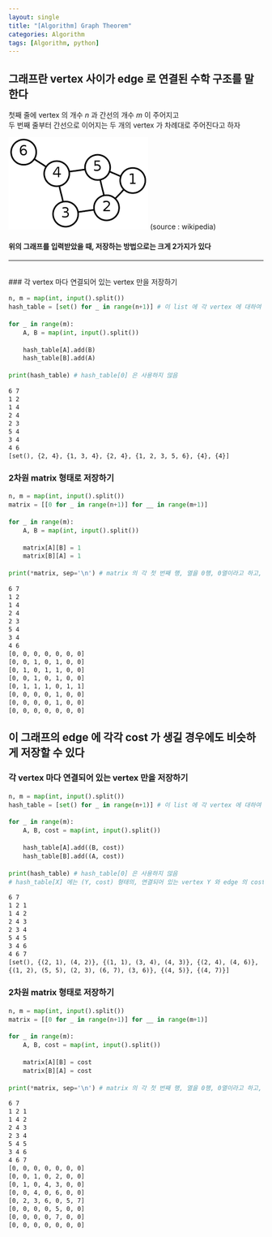 ```yaml
---
layout: single
title: "[Algorithm] Graph Theorem"
categories: Algorithm
tags: [Algorithm, python]
---
```



## 그래프란 vertex 사이가 edge 로 연결된 수학 구조를 말한다
첫째 줄에 vertex 의 개수 $n$ 과 간선의 개수 $m$ 이 주어지고 <br>
두 번째 줄부터 간선으로 이어지는 두 개의 vertex 가 차례대로 주어진다고 하자 <br>

<img src="/assets/img/Graph.png"> (source : wikipedia)

#### 위의 그래프를 입력받았을 때, 저장하는 방법으로는 크게 2가지가 있다 <br>

<hr> <br>
### 각 vertex 마다 연결되어 있는 vertex 만을 저장하기


```python
n, m = map(int, input().split())
hash_table = [set() for _ in range(n+1)] # 이 list 에 각 vertex 에 대하여 어떤 vertex 와 연결되어 있는지 set 으로 저장한다.

for _ in range(m):
    A, B = map(int, input().split())
    
    hash_table[A].add(B)
    hash_table[B].add(A)

print(hash_table) # hash_table[0] 은 사용하지 않음
```

    6 7
    1 2
    1 4
    2 4
    2 3
    5 4
    3 4
    4 6
    [set(), {2, 4}, {1, 3, 4}, {2, 4}, {1, 2, 3, 5, 6}, {4}, {4}]
    

### 2차원 matrix 형태로 저장하기


```python
n, m = map(int, input().split())
matrix = [[0 for _ in range(n+1)] for __ in range(m+1)]

for _ in range(m):
    A, B = map(int, input().split())
    
    matrix[A][B] = 1
    matrix[B][A] = 1
    
print(*matrix, sep='\n') # matrix 의 각 첫 번째 행, 열을 0행, 0열이라고 하고, 0행, 0열은 사용하지 않음
```

    6 7
    1 2
    1 4
    2 4
    2 3
    5 4
    3 4
    4 6
    [0, 0, 0, 0, 0, 0, 0]
    [0, 0, 1, 0, 1, 0, 0]
    [0, 1, 0, 1, 1, 0, 0]
    [0, 0, 1, 0, 1, 0, 0]
    [0, 1, 1, 1, 0, 1, 1]
    [0, 0, 0, 0, 1, 0, 0]
    [0, 0, 0, 0, 1, 0, 0]
    [0, 0, 0, 0, 0, 0, 0]
    

## 이 그래프의 edge 에 각각 cost 가 생길 경우에도 비슷하게 저장할 수 있다

### 각 vertex 마다 연결되어 있는 vertex 만을 저장하기


```python
n, m = map(int, input().split())
hash_table = [set() for _ in range(n+1)] # 이 list 에 각 vertex 에 대하여 어떤 vertex 와 연결되어 있는지 set 으로 저장한다.

for _ in range(m):
    A, B, cost = map(int, input().split())
    
    hash_table[A].add((B, cost))
    hash_table[B].add((A, cost))

print(hash_table) # hash_table[0] 은 사용하지 않음
# hash_table[X] 에는 (Y, cost) 형태의, 연결되어 있는 vertex Y 와 edge 의 cost 가 저장되어 있다
```

    6 7
    1 2 1
    1 4 2
    2 4 3
    2 3 4
    5 4 5
    3 4 6
    4 6 7
    [set(), {(2, 1), (4, 2)}, {(1, 1), (3, 4), (4, 3)}, {(2, 4), (4, 6)}, {(1, 2), (5, 5), (2, 3), (6, 7), (3, 6)}, {(4, 5)}, {(4, 7)}]
    

### 2차원 matrix 형태로 저장하기


```python
n, m = map(int, input().split())
matrix = [[0 for _ in range(n+1)] for __ in range(m+1)]

for _ in range(m):
    A, B, cost = map(int, input().split())
    
    matrix[A][B] = cost
    matrix[B][A] = cost
    
print(*matrix, sep='\n') # matrix 의 각 첫 번째 행, 열을 0행, 0열이라고 하고, 0행, 0열은 사용하지 않음
```

    6 7
    1 2 1
    1 4 2
    2 4 3
    2 3 4
    5 4 5
    3 4 6
    4 6 7
    [0, 0, 0, 0, 0, 0, 0]
    [0, 0, 1, 0, 2, 0, 0]
    [0, 1, 0, 4, 3, 0, 0]
    [0, 0, 4, 0, 6, 0, 0]
    [0, 2, 3, 6, 0, 5, 7]
    [0, 0, 0, 0, 5, 0, 0]
    [0, 0, 0, 0, 7, 0, 0]
    [0, 0, 0, 0, 0, 0, 0]
    
